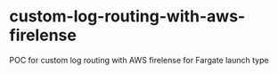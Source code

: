 # custom-log-routing-with-aws-firelense
POC for custom log routing with AWS firelense for Fargate launch type
